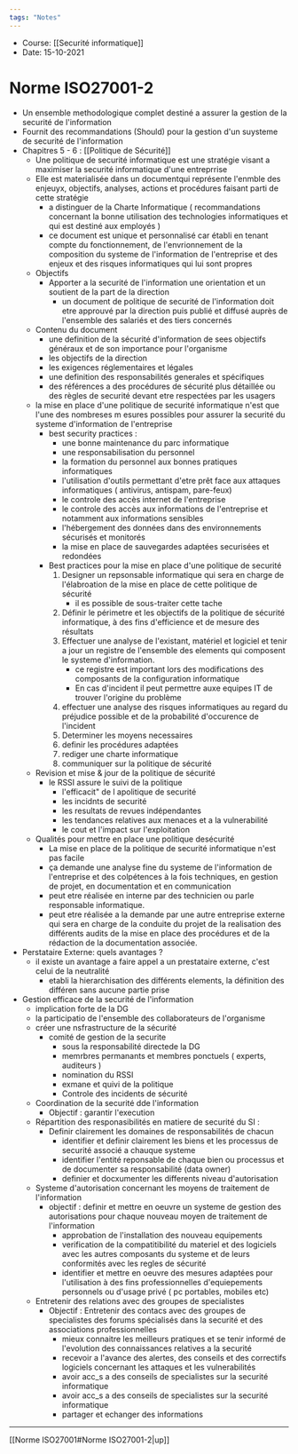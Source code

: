 ```yaml
---
tags: "Notes"
---
```


* Course: [[Securité informatique]]
* Date: 15-10-2021 


# Norme ISO27001-2
* Un ensemble methodologique complet destiné a assurer la gestion de la securité de l'information
*  Fournit des recommandations (Should) pour la gestion d'un suysteme de securité de l'information
*  Chapitres 5 - 6 : [[Politique de Sécurité]] 
	*  Une politique de securité informatique est une stratégie visant a maximiser la securité informatique d'une entreprrise
	*  Elle est materialisée dans un documentqui représente l'enmble des enjeuyx, objectifs, analyses, actions et procédures faisant parti de cette stratégie 
		*  a distinguer de la Charte Informatique ( recommandations concernant la bonne utilisation des technologies informatiques et qui est destiné aux employés )
		*  ce document est unique et personnalisé car établi en tenant compte du fonctionnement, de l'envrionnement de la composition du systeme de l'information de l'entreprise et des enjeux et des risques informatiques qui lui sont propres 
	* Objectifs
		* Apporter a la securité de l'information une orientation et un soutient de la part de la direction 
			* un document de politique de securité de l'information doit etre approuvé par la direction puis publié et diffusé auprès de l'ensemble des salariés et des tiers concernés 
	* Contenu du document
		* une definition de la sécurité d'information de sees objectifs généraux et de son importance pour l'organisme 
		* les objectifs de la direction 
		* les exigences réglementaires et légales 
		* une definition des responsabilités generales et spécifiques 
		* des références a des procédures de sécurité plus détaillée ou des règles de securité devant etre respectées par les usagers  
	* la mise en place d'une politique de securité informatique n'est que l'une des nombreses m esures possibles pour assurer la securité du systeme d'information de l'entreprise 
		* best security practices : 
			* une bonne maintenance du parc informatique 
			* une responsabilisation du personnel 
			* la formation du personnel aux bonnes pratiques informatiques 
			* l'utilisation d'outils permettant d'etre prêt face aux attaques informatiques ( antivirus, antispam, pare-feux)
			* le controle des accès internet de l'entreprise 
			* le controle des accès aux informations de l'entreprise et notamment aux informations sensibles 
			* l'hébergement des données dans des environnements sécurisés et monitorés 
			* la mise en place de sauvegardes adaptées securisées et redondées 
		* Best practices pour la mise en place d'une politique de securité 
			1. Designer un repsonsable informatique qui sera en charge de l'élabroation de la mise en place de cette politique de sécurité 
				* il es possible de sous-traiter cette tache 
			2. Définir le périmetre et les objectifs de la politique de sécurité informatique, à des fins d'efficience et de mesure des résultats
			3. Effectuer une analyse de l'existant, matériel et logiciel et tenir a jour un registre de l'ensemble des elements qui composent le systeme d'information. 
				* ce registre est important lors des modifications des composants de la configuration informatique
				* En cas d'incident il peut permettre auxe equipes IT de trouver l'origine du problème 
			4. effectuer une analyse des risques informatiques au regard du préjudice possible et de la probabilité d'occurence de l'incident 
			5. Determiner les moyens necessaires 
			6. definir les procédures adaptées 
			7. rediger une charte informatique 
			8. communiquer sur la politique de sécurité 
	* Revision et mise & jour de la politique de sécurité 
		* le RSSI assure le suivi de la politique 
			* l'efficacit" de l apolitique de securité 
			* les incidnts de securité 
			* les resultats de revues indépendantes 
			* les tendances relatives aux menaces et a la vulnerabilité 
			* le cout et l'impact sur l'exploitation 
	* Qualités pour mettre en place une politique desécurité 
		* La mise en place de la politique de securité informatique n'est pas facile 
		* ça demande une analyse fine du systeme de l'information de l'entreprise et des colpétences à la fois techniques, en gestion de projet, en documentation et en communication 
		* peut etre réalisée en interne par des technicien ou parle responsable informatique.
		* peut etre réalisée a la demande par une autre entreprise externe qui sera en charge de la conduite du projet de la realisation  des différents audits de la mise en place des procédures et de la rédaction de la documentation associée. 
* Perstataire Externe: quels avantages ? 
	* il existe un avantage a faire appel a un prestataire externe, c'est celui de la neutralité
		* etabli la hierarchisation des différents elements, la définition des différen sans aucune partie prise 
* Gestion efficace de la securité de l'information 
	* implication forte de la DG 
	* la participatio de l'ensemble des collaborateurs de l'organisme 
	* créer une nsfrastructure de la sécurité 
		* comité de gestion de la securite 
			* sous la responsabilité directede la DG 
			* memrbres permanants et membres ponctuels ( experts, auditeurs )
			* nomination du RSSI 
			* exmane et quivi de la politique 
			* Controle des incidents de sécurité 
	* Coordination de la securité dde l'information 
		* Objectif : garantir l'execution 
	* Répartition des responasibilités en matiere de securité du SI : 
		* Definir clairement les domaines de responsabilités de chacun 
			* identifier et definir clairement les biens et les processus de securité associé a chauque systeme 
			* identifier l'entité reponsable de chaque bien ou processus et de documenter sa responsabilité (data owner)
			* definier et docxumenter les differents niveau d'autorisation
	* Systeme d'autorisation concernant les moyens de traitement de l'information 
		* objectif : definir et mettre en oeuvre un systeme de gestion des autorisations pour chaque nouveau moyen de traitement de l'information 
			* approbation de l'installation des nouveau equipements 
			* verification de la compatitibilité du materiel et des logiciels avec les autres composants du systeme et de leurs conformités avec les regles de sécurité 
			* identifier et mettre en oeuvre des mesures adaptées pour l'utilisation à des fins professionnelles d'equiepements personnels ou d'usage privé ( pc portables, mobiles etc) 
	* Entretenir des relations avec des groupes de specialistes 
		* Objectif : Entretenir des contacs avec des groupes de specialistes des forums spécialisés dans la securité et des associations professionnelles 
			* mieux connaitre les meilleurs pratiques et se tenir informé de l'evolution des connaissances relatives a la securité
			* recevoir a l'avance des alertes, des conseils et des correctifs logiciels concernant les attaques et les vulnerabilités 
			* avoir acc_s a des conseils de specialistes sur la securité informatique 
			* avoir acc_s a des conseils de specialistes sur la securité informatique 
			* partager et echanger des informations 









---
[[Norme ISO27001#Norme ISO27001-2|up]]
